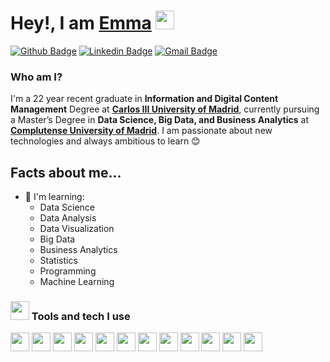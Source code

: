 <h1>Hey!, I am <a href="https://github.com/emmaarenas">Emma</a> <img height="30" src="https://media.tenor.com/e3GqicbfhMYAAAAi/get-greeting-get-greetings.gif"></h1>
</h1>

[![Github Badge](http://img.shields.io/badge/-Github-black?style=flat-square&logo=github&link=https://github.com/emmaarenas/)](https://github.com/emmaaarenas/) 
[![Linkedin Badge](https://img.shields.io/badge/-LinkedIn-blue?style=flat-square&logo=Linkedin&logoColor=white&link=https://www.linkedin.com/in/emma-arenas/)](https://www.linkedin.com/in/emma-arenas)
[![Gmail Badge](https://img.shields.io/badge/-Gmail-d14836?style=flat-square&logo=Gmail&logoColor=white&link=mailto:emmaarenasvillaverde@gmail.com)](mailto:emmaarenasvillaverde@gmail.com)

### Who am I?
I'm a 22 year recent graduate in **Information and Digital Content Management** Degree at **[Carlos III University of Madrid](<https://www.uc3m.es/home>)**, currently pursuing a Master’s Degree in **Data Science, Big Data, and Business Analytics** at **[Complutense University of Madrid](<https://www.ucm.es/english>)**. I am passionate about new technologies and always ambitious to learn 😊 

## Facts about me...
- 🎯 I'm learning:
  - Data Science
  - Data Analysis
  - Data Visualization
  - Big Data
  - Business Analytics
  - Statistics
  - Programming
  - Machine Learning  

### <img src="https://media.tenor.com/jQNca-eFbb0AAAAi/peach-goma-pc-headset.gif" width="30"> Tools and tech I use
<code><img height="30" src="https://cdn.iconscout.com/icon/free/png-256/free-python-3521655-2945099.png?f=webp"></code>
<code><img height="30" src="https://upload.wikimedia.org/wikipedia/commons/c/c1/Rlogo.png"></code>
<code><img height="30" src="https://store-images.s-microsoft.com/image/apps.3065.691feadc-e3fa-4b75-8036-7b61d3fa43d7.e0142845-e0c5-4ca3-9761-cac9a75c1be8.d18499e4-2c79-4783-b89f-4e199b20168b.png"></code>
<code><img height="30" src="https://upload.wikimedia.org/wikipedia/commons/thumb/3/38/Jupyter_logo.svg/883px-Jupyter_logo.svg.png"></code>
<code><img height="30" src="https://user-images.githubusercontent.com/674621/71187801-14e60a80-2280-11ea-94c9-e56576f76baf.png"></code>
<code><img height="30" src="https://upload.wikimedia.org/wikipedia/commons/thumb/1/1d/PyCharm_Icon.svg/1024px-PyCharm_Icon.svg.png"></code>
<code><img height="30" src="https://static-00.iconduck.com/assets.00/rstudio-icon-2048x2048-nt33yx0r.png"></code>
<code><img height="30" src="https://www.svgrepo.com/show/354428/tableau-icon.svg"></code>
<code><img height="30" src="https://freepnglogo.com/images/all_img/1691829400logo-canva-png.png"></code>
<code><img height="30" src="https://cdn4.iconfinder.com/data/icons/logos-and-brands/512/189_Kaggle_logo_logos-512.png"></code>
<code><img height="30" src="https://static-00.iconduck.com/assets.00/sql-database-generic-icon-1521x2048-d0vdpxpg.png"></code>
<code><img height="30" src="https://companieslogo.com/img/orig/SNOW-35164165.png?t=1720244494"></code>
